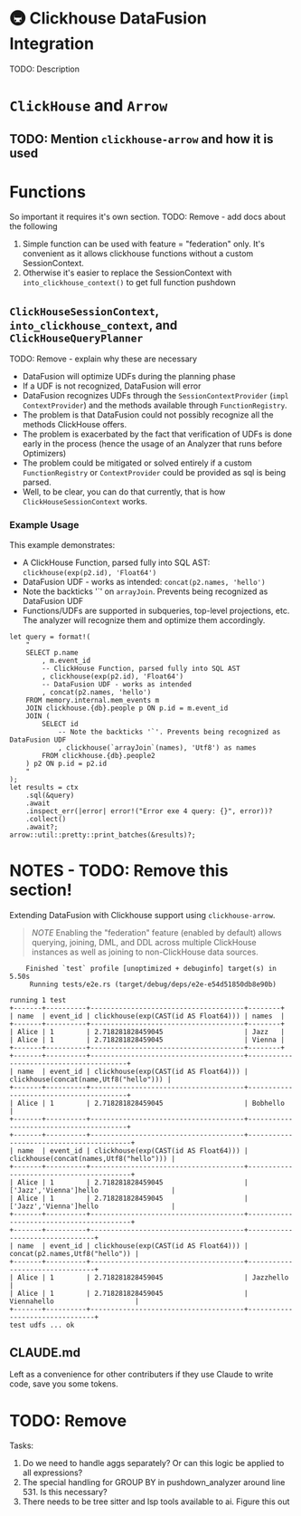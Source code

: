 # 🚇 Clickhouse DataFusion Integration

TODO: Description

# `ClickHouse` and `Arrow`

## TODO: Mention `clickhouse-arrow` and how it is used

# Functions

So important it requires it's own section.
TODO: Remove - add docs about the following
1. Simple function can be used with feature = "federation" only. It's convenient as it allows clickhouse functions without a custom SessionContext.
2. Otherwise it's easier to replace the SessionContext with `into_clickhouse_context()` to get full function pushdown

## `ClickHouseSessionContext`, `into_clickhouse_context`, and `ClickHouseQueryPlanner`

TODO: Remove - explain why these are necessary

- DataFusion will optimize UDFs during the planning phase
- If a UDF is not recognized, DataFusion will error
- DataFusion recognizes UDFs through the `SessionContextProvider` (`impl ContextProvider`) and the
  methods available through `FunctionRegistry`.
- The problem is that DataFusion could not possibly recognize all the methods ClickHouse offers.
- The problem is exacerbated by the fact that verification of UDFs is done early in the process
  (hence the usage of an Analyzer that runs before Optimizers)
- The problem could be mitigated or solved entirely if a custom `FunctionRegistry` or `ContextProvider`
  could be provided as sql is being parsed.
- Well, to be clear, you can do that currently, that is how `ClickHouseSessionContext` works.

### Example Usage

This example demonstrates:
* A ClickHouse Function, parsed fully into SQL AST: `clickhouse(exp(p2.id), 'Float64')`
* DataFusion UDF - works as intended: `concat(p2.names, 'hello')`
* Note the backticks '\`' on `arrayJoin`. Prevents being recognized as DataFusion UDF
* Functions/UDFs are supported in subqueries, top-level projections, etc. The analyzer will recognize them and optimize them accordingly.

```rust,ignore
let query = format!(
    "
    SELECT p.name
        , m.event_id
        -- ClickHouse Function, parsed fully into SQL AST
        , clickhouse(exp(p2.id), 'Float64')
        -- DataFusion UDF - works as intended
        , concat(p2.names, 'hello')
    FROM memory.internal.mem_events m
    JOIN clickhouse.{db}.people p ON p.id = m.event_id
    JOIN (
        SELECT id
            -- Note the backticks '`'. Prevents being recognized as DataFusion UDF
            , clickhouse(`arrayJoin`(names), 'Utf8') as names
        FROM clickhouse.{db}.people2
    ) p2 ON p.id = p2.id
    "
);
let results = ctx
    .sql(&query)
    .await
    .inspect_err(|error| error!("Error exe 4 query: {}", error))?
    .collect()
    .await?;
arrow::util::pretty::print_batches(&results)?;
```

# NOTES - TODO: Remove this section!

Extending DataFusion with Clickhouse support using `clickhouse-arrow`.

> *NOTE*
> Enabling the "federation" feature (enabled by default) allows querying, joining, DML, and DDL
> across multiple ClickHouse instances as well as joining to non-ClickHouse data sources.

```
    Finished `test` profile [unoptimized + debuginfo] target(s) in 5.50s
     Running tests/e2e.rs (target/debug/deps/e2e-e54d51850db8e90b)

running 1 test
+-------+----------+--------------------------------------+--------+
| name  | event_id | clickhouse(exp(CAST(id AS Float64))) | names  |
+-------+----------+--------------------------------------+--------+
| Alice | 1        | 2.718281828459045                    | Jazz   |
| Alice | 1        | 2.718281828459045                    | Vienna |
+-------+----------+--------------------------------------+--------+
+-------+----------+--------------------------------------+----------------------------------------+
| name  | event_id | clickhouse(exp(CAST(id AS Float64))) | clickhouse(concat(name,Utf8("hello"))) |
+-------+----------+--------------------------------------+----------------------------------------+
| Alice | 1        | 2.718281828459045                    | Bobhello                               |
+-------+----------+--------------------------------------+----------------------------------------+
+-------+----------+--------------------------------------+-----------------------------------------+
| name  | event_id | clickhouse(exp(CAST(id AS Float64))) | clickhouse(concat(names,Utf8("hello"))) |
+-------+----------+--------------------------------------+-----------------------------------------+
| Alice | 1        | 2.718281828459045                    | ['Jazz','Vienna']hello                  |
| Alice | 1        | 2.718281828459045                    | ['Jazz','Vienna']hello                  |
+-------+----------+--------------------------------------+-----------------------------------------+
+-------+----------+--------------------------------------+--------------------------------+
| name  | event_id | clickhouse(exp(CAST(id AS Float64))) | concat(p2.names,Utf8("hello")) |
+-------+----------+--------------------------------------+--------------------------------+
| Alice | 1        | 2.718281828459045                    | Jazzhello                      |
| Alice | 1        | 2.718281828459045                    | Viennahello                    |
+-------+----------+--------------------------------------+--------------------------------+
test udfs ... ok
```

## CLAUDE.md

Left as a convenience for other contributers if they use Claude to write code, save you some tokens.

# TODO: Remove

Tasks:

1. Do we need to handle aggs separately? Or can this logic be applied to all expressions?
2. The special handling for GROUP BY in pushdown_analyzer around line 531. Is this necessary?
3. There needs to be tree sitter and lsp tools available to ai. Figure this out
